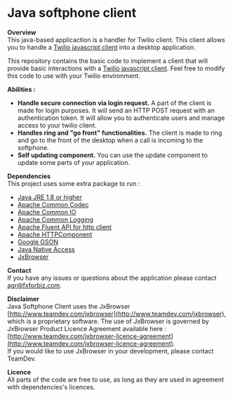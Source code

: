 # Java softphone client

**Overview**  
This java-based applicaction is a handler for Twilio client. This client allows you to handle a [Twilio javascript client](https://www.twilio.com/docs/quickstart/php/client) into a desktop application.

This repository contains the basic code to implement a client that will provide basic interactions with a [Twilio javascript client](https://www.twilio.com/docs/quickstart/php/client). Feel free to modify this code to use with your Twilio environment.

**Abilities :**  
* **Handle secure connection via login request.** A part of the client is made for login purposes. It will send an HTTP POST request with an authentication token. It will allow you to authenticate users and manage access to your twilio client.
* **Handles ring and "go front" functionalities.** The client is made to ring and go to the front of the desktop when a call is incoming to the softphone.
* **Self updating component.** You can use the update component to update some parts of your application. 

**Dependencies**  
This project uses some extra package to run :
* [Java JRE 1.8 or higher](http://www.oracle.com/technetwork/java/javase/downloads/jre8-downloads-2133155.html)
* [Apache Common Codec](https://commons.apache.org/proper/commons-codec/)
* [Apache Common IO](https://commons.apache.org/proper/commons-io/)
* [Apache Common Logging](https://commons.apache.org/proper/commons-logging/)
* [Apache Fluent API for http client](https://hc.apache.org/httpcomponents-client-ga/fluent-hc/dependency-info.html)
* [Apache HTTPComponent](http://hc.apache.org/)
* [Google GSON](https://github.com/google/gson)
* [Java Native Access](https://github.com/java-native-access/jna)
* [JxBrowser](https://www.teamdev.com/jxbrowser)

**Contact**  
If you have any issues or questions about the application please contact [agr@fxforbiz.com](mailto://agr@fxforbiz.com).

**Disclaimer**  
Java Softphone Client uses the JxBrowser [http://www.teamdev.com/jxbrowser](http://www.teamdev.com/jxbrowser), which is a proprietary software. The use of JxBrowser is governed by JxBrowser Product Licence Agreement available here : [http://www.teamdev.com/jxbrowser-licence-agreement](http://www.teamdev.com/jxbrowser-licence-agreement).  
 If you would like to use JxBrowser in your development, please contact TeamDev.

**Licence**  
All parts of the code are free to use, as long as they are used in agreement with dependencies's licences.

